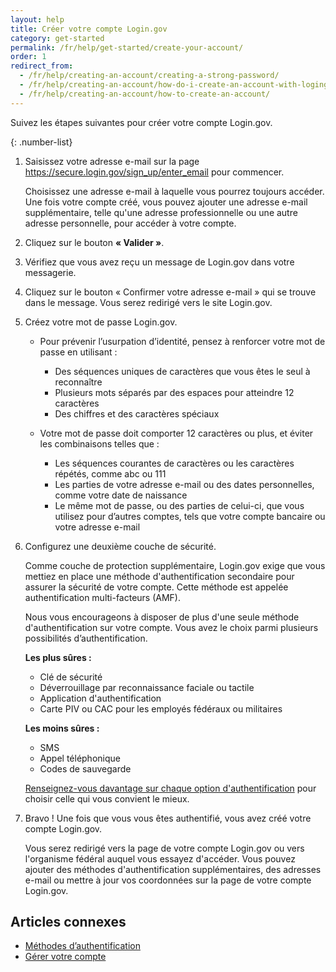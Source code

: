 ```yaml
---
layout: help
title: Créer votre compte Login.gov
category: get-started
permalink: /fr/help/get-started/create-your-account/
order: 1
redirect_from:
  - /fr/help/creating-an-account/creating-a-strong-password/
  - /fr/help/creating-an-account/how-do-i-create-an-account-with-logingov/
  - /fr/help/creating-an-account/how-to-create-an-account/
---
```

Suivez les étapes suivantes pour créer votre compte Login.gov.

{: .number-list}

1. Saisissez votre adresse e-mail sur la page <https://secure.login.gov/sign_up/enter_email> pour commencer.

   Choisissez une adresse e-mail à laquelle vous pourrez toujours accéder. Une fois votre compte créé, vous pouvez ajouter une adresse e-mail supplémentaire, telle qu'une adresse professionnelle ou une autre adresse personnelle, pour accéder à votre compte.
2. Cliquez sur le bouton **« Valider »**.
3. Vérifiez que vous avez reçu un message de Login.gov dans votre messagerie.
4. Cliquez sur le bouton « Confirmer votre adresse e-mail » qui se trouve dans le message. Vous serez redirigé vers le site Login.gov.
5. Créez votre mot de passe Login.gov.

   * Pour prévenir l’usurpation d’identité, pensez à renforcer votre mot de passe en utilisant :
     * Des séquences uniques de caractères que vous êtes le seul à reconnaître
     * Plusieurs mots séparés par des espaces pour atteindre 12 caractères
     * Des chiffres et des caractères spéciaux

   * Votre mot de passe doit comporter 12 caractères ou plus, et éviter les combinaisons telles que :
     * Les séquences courantes de caractères ou les caractères répétés, comme abc ou 111
     * Les parties de votre adresse e-mail ou des dates personnelles, comme votre date de naissance
     * Le même mot de passe, ou des parties de celui-ci, que vous utilisez pour d’autres comptes, tels que votre compte bancaire ou votre adresse e-mail
6. Configurez une deuxième couche de sécurité.

   Comme couche de protection supplémentaire, Login.gov exige que vous mettiez en place une méthode d'authentification secondaire pour assurer la sécurité de votre compte. Cette méthode est appelée authentification multi-facteurs (AMF).

   Nous vous encourageons à disposer de plus d'une seule méthode d'authentification sur votre compte. Vous avez le choix parmi plusieurs possibilités d’authentification.

   **Les plus sûres :**

   * Clé de sécurité
   * Déverrouillage par reconnaissance faciale ou tactile
   * Application d'authentification
   * Carte PIV ou CAC pour les employés fédéraux ou militaires

   **Les moins sûres :**

   * SMS
   * Appel téléphonique
   * Codes de sauvegarde

   [Renseignez-vous davantage sur chaque option d'authentification](/help/get-started/authentication-methods/) pour choisir celle qui vous convient le mieux.
7. Bravo ! Une fois que vous vous êtes authentifié, vous avez créé votre compte Login.gov.

   Vous serez redirigé vers la page de votre compte Login.gov ou vers l'organisme fédéral auquel vous essayez d'accéder. Vous pouvez ajouter des méthodes d'authentification supplémentaires, des adresses e-mail ou mettre à jour vos coordonnées sur la page de votre compte Login.gov.

## Articles connexes

* [Méthodes d’authentification](/help/get-started/authentication-methods/)
* [Gérer votre compte](/help/manage-your-account/overview/)